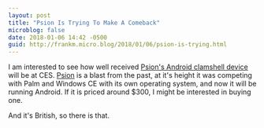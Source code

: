 ```yaml
---
layout: post
title: "Psion Is Trying To Make A Comeback"
microblog: false
date: 2018-01-06 14:42 -0500
guid: http://frankm.micro.blog/2018/01/06/psion-is-trying.html
---
```

I am interested to see how well received [Psion's Android clamshell device](http://www.bbc.com/news/av/technology-42577476/ces-2018-electric-virtual-reality-suit-shocks-gamers) will be at CES. [Psion](https://en.wikipedia.org/wiki/Psion_(company)) is a blast from the past, at it's height it was competing with Palm and Windows CE with its own operating system, and now it will be running Android. If it is priced around $300, I might be interested in buying one.

And it's British, so there is that. 
